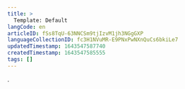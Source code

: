 ```yaml
---
title: >
  Template: Default
langCode: en
articleID: fSs8TqU-63NNCSm9tjIzvM1jh3NGgGXP
languageCollectionID: fc3H1NVuMR-E9PNxPwNXnQuCs6bkiLe7
updatedTimestamp: 1643547587740
createdTimestamp: 1643547585555
tags: []
---
```


.